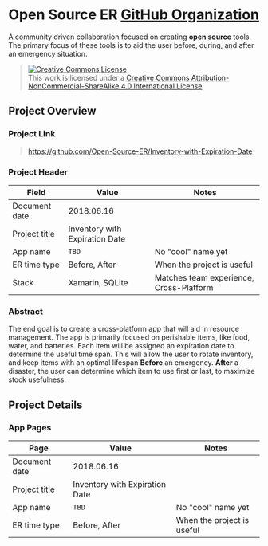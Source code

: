 # Open Source ER [GitHub Organization](https://github.com/Open-Source-ER)

A community driven collaboration focused on creating **open source** tools. The primary focus of these tools is to aid the user before, during, and after an emergency situation.

> <a rel="license" href="http://creativecommons.org/licenses/by-nc-sa/4.0/"><img alt="Creative Commons License" style="border-width:0" src="https://i.creativecommons.org/l/by-nc-sa/4.0/88x31.png" /></a><br />This work is licensed under a
<a rel="license" href="http://creativecommons.org/licenses/by-nc-sa/4.0/">Creative Commons Attribution-NonCommercial-ShareAlike 4.0 International License</a>.


## Project Overview

### Project Link

> https://github.com/Open-Source-ER/Inventory-with-Expiration-Date


### Project Header

|Field           |Value                          |Notes                        |
|----------------|-------------------------------|-----------------------------|
|Document date   |2018.06.16                     |                             |
|Project title   |Inventory with Expiration Date |                             |
|App name        |`TBD`                          |No "cool" name yet           |
|ER time type    |Before, After                  |When the project is useful   |
|Stack           |Xamarin, SQLite                |Matches team experience, Cross-Platform|


### Abstract
The end goal is to create a cross-platform app that will aid in resource management. The app is primarily focused on perishable items, like food, water, and batteries. Each item will be assigned an expiration date to determine the useful time span. This will allow the user to rotate inventory, and keep items with an optimal lifespan **Before** an emergency. **After** a disaster, the user can determine which item to use first or last, to maximize stock usefulness. 


## Project Details

### App Pages

|Page            |Value                          |Notes                        |
|----------------|-------------------------------|-----------------------------|
|Document date   |2018.06.16                     |                             |
|Project title   |Inventory with Expiration Date |                             |
|App name        |`TBD`                          |No "cool" name yet           |
|ER time type    |Before, After                  |When the project is useful   |
<!--stackedit_data:
eyJoaXN0b3J5IjpbLTE0MjEzMTIxNTMsLTY4MzE4NjQxOV19
-->